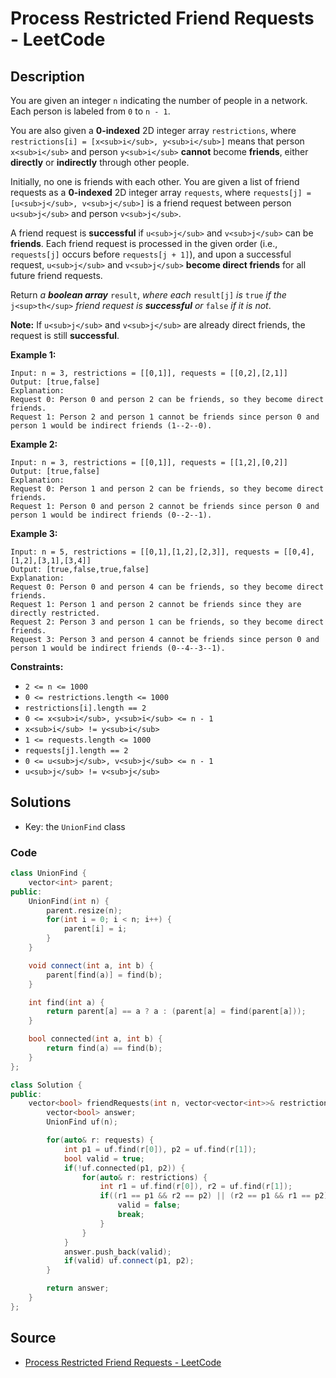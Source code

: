 # Process Restricted Friend Requests - LeetCode

## Description

You are given an integer `n` indicating the number of people in a network. Each person is labeled from `0` to `n - 1`.

You are also given a **0-indexed** 2D integer array `restrictions`, where `restrictions[i] = [x<sub>i</sub>, y<sub>i</sub>]` means that person `x<sub>i</sub>` and person `y<sub>i</sub>` **cannot** become **friends**, either **directly** or **indirectly** through other people.

Initially, no one is friends with each other. You are given a list of friend requests as a **0-indexed** 2D integer array `requests`, where `requests[j] = [u<sub>j</sub>, v<sub>j</sub>]` is a friend request between person `u<sub>j</sub>` and person `v<sub>j</sub>`.

A friend request is **successful** if `u<sub>j</sub>` and `v<sub>j</sub>` can be **friends**. Each friend request is processed in the given order (i.e., `requests[j]` occurs before `requests[j + 1]`), and upon a successful request, `u<sub>j</sub>` and `v<sub>j</sub>` **become direct friends** for all future friend requests.

Return _a **boolean array**_ `result`, _where each_ `result[j]` _is_ `true` _if the_ `j<sup>th</sup>` _friend request is **successful** or_ `false` _if it is not_.

**Note:** If `u<sub>j</sub>` and `v<sub>j</sub>` are already direct friends, the request is still **successful**.

**Example 1:**

```
Input: n = 3, restrictions = [[0,1]], requests = [[0,2],[2,1]]
Output: [true,false]
Explanation:
Request 0: Person 0 and person 2 can be friends, so they become direct friends. 
Request 1: Person 2 and person 1 cannot be friends since person 0 and person 1 would be indirect friends (1--2--0).

```

**Example 2:**

```
Input: n = 3, restrictions = [[0,1]], requests = [[1,2],[0,2]]
Output: [true,false]
Explanation:
Request 0: Person 1 and person 2 can be friends, so they become direct friends.
Request 1: Person 0 and person 2 cannot be friends since person 0 and person 1 would be indirect friends (0--2--1).

```

**Example 3:**

```
Input: n = 5, restrictions = [[0,1],[1,2],[2,3]], requests = [[0,4],[1,2],[3,1],[3,4]]
Output: [true,false,true,false]
Explanation:
Request 0: Person 0 and person 4 can be friends, so they become direct friends.
Request 1: Person 1 and person 2 cannot be friends since they are directly restricted.
Request 2: Person 3 and person 1 can be friends, so they become direct friends.
Request 3: Person 3 and person 4 cannot be friends since person 0 and person 1 would be indirect friends (0--4--3--1).

```

**Constraints:**

-   `2 <= n <= 1000`
-   `0 <= restrictions.length <= 1000`
-   `restrictions[i].length == 2`
-   `0 <= x<sub>i</sub>, y<sub>i</sub> <= n - 1`
-   `x<sub>i</sub> != y<sub>i</sub>`
-   `1 <= requests.length <= 1000`
-   `requests[j].length == 2`
-   `0 <= u<sub>j</sub>, v<sub>j</sub> <= n - 1`
-   `u<sub>j</sub> != v<sub>j</sub>`

## Solutions 

- Key: the `UnionFind` class

### Code

```cpp
class UnionFind {
    vector<int> parent;
public:
    UnionFind(int n) {
        parent.resize(n);
        for(int i = 0; i < n; i++) {
            parent[i] = i;
        }
    }

    void connect(int a, int b) {
        parent[find(a)] = find(b);
    }   

    int find(int a) {
        return parent[a] == a ? a : (parent[a] = find(parent[a]));
    }

    bool connected(int a, int b) {
        return find(a) == find(b);
    }
};

class Solution {
public:
    vector<bool> friendRequests(int n, vector<vector<int>>& restrictions, vector<vector<int>>& requests) {
        vector<bool> answer;
        UnionFind uf(n);

        for(auto& r: requests) {
            int p1 = uf.find(r[0]), p2 = uf.find(r[1]);
            bool valid = true;
            if(!uf.connected(p1, p2)) {
                for(auto& r: restrictions) {
                    int r1 = uf.find(r[0]), r2 = uf.find(r[1]);
                    if((r1 == p1 && r2 == p2) || (r2 == p1 && r1 == p2)) {
                        valid = false;
                        break;
                    }
                }
            }
            answer.push_back(valid);
            if(valid) uf.connect(p1, p2);
        }

        return answer;
    }
};
```

## Source
- [Process Restricted Friend Requests - LeetCode](https://leetcode.com/problems/process-restricted-friend-requests/description/)
